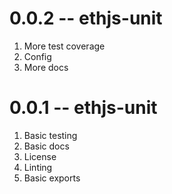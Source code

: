 # 0.0.2 -- ethjs-unit

1. More test coverage
2. Config
3. More docs

# 0.0.1 -- ethjs-unit

1. Basic testing
2. Basic docs
3. License
4. Linting
5. Basic exports
